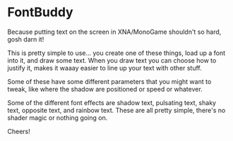 FontBuddy
=========

Because putting text on the screen in XNA/MonoGame shouldn't so hard, gosh darn it!

This is pretty simple to use... you create one of these things, load up a font into it, and draw some text.  When you draw text you can choose how to justify it, makes it waaay easier to line up your text with other stuff.

Some of these have some different parameters that you might want to tweak, like where the shadow are positioned or speed or whatever.

Some of the different font effects are shadow text, pulsating text, shaky text, opposite text, and rainbow text.  These are all pretty simple, there's no shader magic or nothing going on.

Cheers!